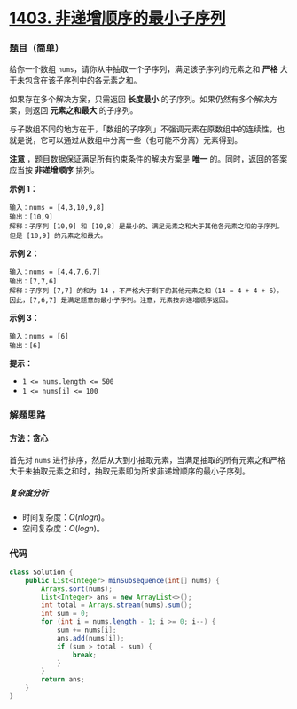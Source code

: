 # [1403. 非递增顺序的最小子序列](https://leetcode.cn/problems/minimum-subsequence-in-non-increasing-order/)

### 题目（简单）

给你一个数组 `nums`，请你从中抽取一个子序列，满足该子序列的元素之和 **严格** 大于未包含在该子序列中的各元素之和。

如果存在多个解决方案，只需返回 **长度最小** 的子序列。如果仍然有多个解决方案，则返回 **元素之和最大** 的子序列。

与子数组不同的地方在于，「数组的子序列」不强调元素在原数组中的连续性，也就是说，它可以通过从数组中分离一些（也可能不分离）元素得到。

**注意** ，题目数据保证满足所有约束条件的解决方案是 **唯一** 的。同时，返回的答案应当按 **非递增顺序** 排列。

**示例 1：**

```
输入：nums = [4,3,10,9,8]
输出：[10,9] 
解释：子序列 [10,9] 和 [10,8] 是最小的、满足元素之和大于其他各元素之和的子序列。但是 [10,9] 的元素之和最大。 
```

**示例 2：**

```
输入：nums = [4,4,7,6,7]
输出：[7,7,6] 
解释：子序列 [7,7] 的和为 14 ，不严格大于剩下的其他元素之和（14 = 4 + 4 + 6）。因此，[7,6,7] 是满足题意的最小子序列。注意，元素按非递增顺序返回。  
```

**示例 3：**

```
输入：nums = [6]
输出：[6]
```

**提示：**

* `1 <= nums.length <= 500`
* `1 <= nums[i] <= 100`


### 解题思路

#### 方法：贪心

首先对 `nums` 进行排序，然后从大到小抽取元素，当满足抽取的所有元素之和严格大于未抽取元素之和时，抽取元素即为所求非递增顺序的最小子序列。

##### 复杂度分析

- 时间复杂度：$O(nlogn)$。
- 空间复杂度：$O(logn)$。

### 代码

```java
class Solution {
    public List<Integer> minSubsequence(int[] nums) {
        Arrays.sort(nums);
        List<Integer> ans = new ArrayList<>();
        int total = Arrays.stream(nums).sum();
        int sum = 0;
        for (int i = nums.length - 1; i >= 0; i--) {
            sum += nums[i];
            ans.add(nums[i]);
            if (sum > total - sum) {
                break;
            }
        }
        return ans;
    }
}
```
